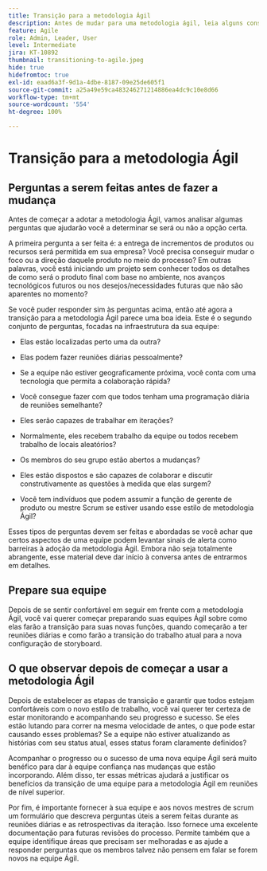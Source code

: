 ```yaml
---
title: Transição para a metodologia Ágil
description: Antes de mudar para uma metodologia ágil, leia alguns conselhos e perguntas a serem feitas.
feature: Agile
role: Admin, Leader, User
level: Intermediate
jira: KT-10892
thumbnail: transitioning-to-agile.jpeg
hide: true
hidefromtoc: true
exl-id: eaad6a3f-9d1a-4dbe-8187-09e25de605f1
source-git-commit: a25a49e59ca483246271214886ea4dc9c10e8d66
workflow-type: tm+mt
source-wordcount: '554'
ht-degree: 100%

---
```


# Transição para a metodologia Ágil

## Perguntas a serem feitas antes de fazer a mudança

Antes de começar a adotar a metodologia Ágil, vamos analisar algumas perguntas que ajudarão você a determinar se será ou não a opção certa.

A primeira pergunta a ser feita é: a entrega de incrementos de produtos ou recursos será permitida em sua empresa? Você precisa conseguir mudar o foco ou a direção daquele produto no meio do processo? Em outras palavras, você está iniciando um projeto sem conhecer todos os detalhes de como será o produto final com base no ambiente, nos avanços tecnológicos futuros ou nos desejos/necessidades futuras que não são aparentes no momento?

Se você puder responder sim às perguntas acima, então até agora a transição para a metodologia Ágil parece uma boa ideia. Este é o segundo conjunto de perguntas, focadas na infraestrutura da sua equipe:

* Elas estão localizadas perto uma da outra?

* Elas podem fazer reuniões diárias pessoalmente?

* Se a equipe não estiver geograficamente próxima, você conta com uma tecnologia que permita a colaboração rápida?

* Você consegue fazer com que todos tenham uma programação diária de reuniões semelhante?

* Eles serão capazes de trabalhar em iterações?

* Normalmente, eles recebem trabalho da equipe ou todos recebem trabalho de locais aleatórios?

* Os membros do seu grupo estão abertos a mudanças?

* Eles estão dispostos e são capazes de colaborar e discutir construtivamente as questões à medida que elas surgem?

* Você tem indivíduos que podem assumir a função de gerente de produto ou mestre Scrum se estiver usando esse estilo de metodologia Ágil?


Esses tipos de perguntas devem ser feitas e abordadas se você achar que certos aspectos de uma equipe podem levantar sinais de alerta como barreiras à adoção da metodologia Ágil. Embora não seja totalmente abrangente, esse material deve dar início à conversa antes de entrarmos em detalhes.


## Prepare sua equipe

Depois de se sentir confortável em seguir em frente com a metodologia Ágil, você vai querer começar preparando suas equipes Ágil sobre como elas farão a transição para suas novas funções, quando começarão a ter reuniões diárias e como farão a transição do trabalho atual para a nova configuração de storyboard.


## O que observar depois de começar a usar a metodologia Ágil

Depois de estabelecer as etapas de transição e garantir que todos estejam confortáveis com o novo estilo de trabalho, você vai querer ter certeza de estar monitorando e acompanhando seu progresso e sucesso. Se eles estão lutando para correr na mesma velocidade de antes, o que pode estar causando esses problemas? Se a equipe não estiver atualizando as histórias com seu status atual, esses status foram claramente definidos?

Acompanhar o progresso ou o sucesso de uma nova equipe Ágil será muito benéfico para dar à equipe confiança nas mudanças que estão incorporando. Além disso, ter essas métricas ajudará a justificar os benefícios da transição de uma equipe para a metodologia Ágil em reuniões de nível superior.

Por fim, é importante fornecer à sua equipe e aos novos mestres de scrum um formulário que descreva perguntas úteis a serem feitas durante as reuniões diárias e as retrospectivas da iteração. Isso fornece uma excelente documentação para futuras revisões do processo. Permite também que a equipe identifique áreas que precisam ser melhoradas e as ajude a responder perguntas que os membros talvez não pensem em falar se forem novos na equipe Ágil.
